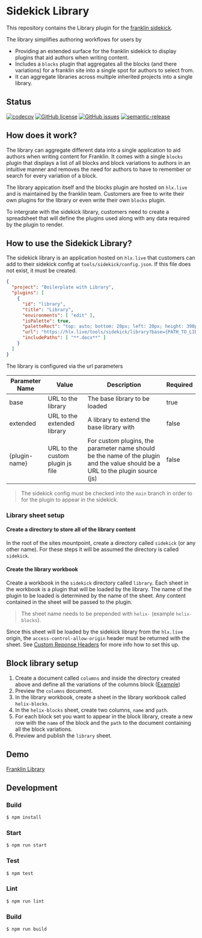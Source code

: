 # Sidekick Library

This repository contains the Library plugin for the [franklin sidekick](https://github.com/adobe/helix-sidekick-extension).

The library simplifies authoring workflows for users by

* Providing an extended surface for the franklin sidekick to display plugins that aid authors when writing content.
* Includes a `blocks` plugin that aggregates all the blocks (and there variations) for a franklin site into a single spot for authors to select from.
* It can aggregate libraries across multiple inherited projects into a single library.

## Status
[![codecov](https://img.shields.io/codecov/c/github/dylandepass/franklin-library.svg)](https://codecov.io/gh/dylandepass/franklin-library)
[![GitHub license](https://img.shields.io/github/license/dylandepass/franklin-library.svg)](https://github.com/dylandepass/franklin-library/blob/master/LICENSE.txt)
[![GitHub issues](https://img.shields.io/github/issues/dylandepass/franklin-library.svg)](https://github.com/dylandepass/franklin-library/issues)
[![semantic-release](https://img.shields.io/badge/%20%20%F0%9F%93%A6%F0%9F%9A%80-semantic--release-e10079.svg)](https://github.com/semantic-release/semantic-release)

## How does it work?

The library can aggregate different data into a single application to aid authors when writing content for Franklin. It comes with a single `blocks` plugin that displays a list of all blocks and block variations to authors in an intuitive manner and removes the need for authors to have to remember or search for every variation of a block.

The library appication itself and the blocks plugin are hosted on `hlx.live` and is maintained by the franklin team. Customers are free to write their own plugins for the library or even write their own `blocks` plugin.

To intergrate with the sidekick library, customers need to create a spreadsheet that will define the plugins used along with any data required by the plugin to render.

## How to use the Sidekick Library?

The sidekick library is an application hosted on `hlx.live` that customers can add to their sidekick config at `tools/sidekick/config.json`. If this file does not exist, it must be created.

```json
{
  "project": "Boilerplate with Library",
  "plugins": [
    {
      "id": "library",
      "title": "Library",
      "environments": [ "edit" ],
      "isPalette": true,
      "paletteRect": "top: auto; bottom: 20px; left: 20px; height: 398px; width: 360px;",
      "url": "https://hlx.live/tools/sidekick/library?base={PATH_TO_LIBRARY_JSON}",
      "includePaths": [ "**.docx**" ]
    }
  ]
}
```

The library is configured via the url parameters

| Parameter Name | Value                            | Description                                                                                                                     | Required |
|----------------|----------------------------------|---------------------------------------------------------------------------------------------------------------------------------|----------|
| base           | URL to the library               | The base library to be loaded                                                                                                   | true     |
| extended       | URL to the extended library      | A library to extend the base library with                                                                                       | false    |
| {plugin-name}  | URL to the custom plugin js file | For custom plugins, the parameter name should be the name of the plugin and the value should be a URL to the plugin source (js) | false    |

> The sidekick config must be checked into the `main` branch in order to for the plugin to appear in the sidekick.

### Library sheet setup

#### Create a directory to store all of the library content

In the root of the sites mountpoint, create a directory called `sidekick` (or any other name). For these steps it will be assumed the directory is called `sidekick`.

#### Create the library workbook

Create a workbook in the `sidekick` directory called `library`. Each sheet in the workbook is a plugin that will be loaded by the library. The name of the plugin to be loaded is determined by the name of the sheet. Any content contained in the sheet will be passed to the plugin.

> The sheet name needs to be prepended with `helix-` (example `helix-blocks`). 

Since this sheet will be loaded by the sidekick library from the `hlx.live` origin, the `access-control-allow-origin` header must be returned with the sheet. See [Custom Reponse Headers](https://www.hlx.live/docs/custom-headers) for more info how to set this up.

## Block library setup

1. Create a document called `columns` and inside the directory created above and define all the variations of the columns block ([Example](https://main--helix-test-content-onedrive--adobe.hlx.page/block-library-tests/blocks/columns/columns?view-doc-source=true))
2. Preview the `columns` document.
3. In the library workbook, create a sheet in the library workbook called `helix-blocks`.
4. In the `helix-blocks` sheet, create two columns, `name` and `path`.
5. For each block set you want to appear in the block library, create a new row with the `name` of the block and the `path` to the document containing all the block variations.
6. Preview and publish the `library` sheet.

## Demo
[Franklin Library](https://main--boilerplate-with-library--dylandepass.hlx.page/library/library?suppressFrame=true)

## Development

### Build

```bash
$ npm install
```

### Start

```bash
$ npm run start
```

### Test

```bash
$ npm test
```

### Lint

```bash
$ npm run lint
```

### Build

```bash
$ npm run build
```